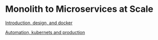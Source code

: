 # Monolith to Microservices at Scale

[Introduction, design, and docker](https://github.com/gonzalo-munillag/Cloud_Development_Portfolio/blob/main/Monolith_to_Microservices_at_Scale/Intro_Design_docker.md)

[Automation, kubernets and production](https://github.com/gonzalo-munillag/Cloud_Development_Portfolio/blob/main/Monolith_to_Microservices_at_Scale/Automation_Kubernetes_Production.md)
